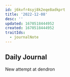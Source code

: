 ```yaml
---
id: j6kvfr4syj8k2eqe8adkprt
title: '2022-12-08'
desc: ''
updated: 1670518444952
created: 1670518444952
traitIds:
  - journalNote
---
```


## Daily Journal

New attempt at dendron
